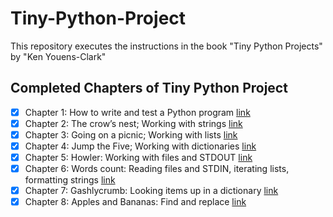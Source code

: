 # Tiny-Python-Project
This repository executes the instructions in the book "Tiny Python Projects" by "Ken Youens-Clark"

## Completed Chapters of Tiny Python Project
- [x] Chapter 1: How to write and test a Python program [link](https://github.com/Akawi85/Tiny-Python-Project/tree/main/01_hello)
- [x] Chapter 2: The crow’s nest; Working with strings [link](https://github.com/Akawi85/Tiny-Python-Project/tree/main/02_crowsnest)
- [x] Chapter 3: Going on a picnic; Working with lists [link](https://github.com/Akawi85/Tiny-Python-Project/tree/main/03_picnic)
- [x] Chapter 4: Jump the Five; Working with dictionaries [link](https://github.com/Akawi85/Tiny-Python-Project/tree/main/04_jump_the_five)
- [x] Chapter 5: Howler: Working with files and STDOUT [link](https://github.com/Akawi85/Tiny-Python-Project/tree/main/05_howler)
- [x] Chapter 6: Words count: Reading files and STDIN, iterating lists, formatting strings [link](https://github.com/Akawi85/Tiny-Python-Project/tree/main/06_wc)
- [x] Chapter 7: Gashlycrumb: Looking items up in a dictionary [link](https://github.com/Akawi85/Tiny-Python-Project/tree/main/07_gashlycrumb)
- [x] Chapter 8: Apples and Bananas: Find and replace [link](https://github.com/Akawi85/Tiny-Python-Project/tree/main/08_apples_and_bananas)
